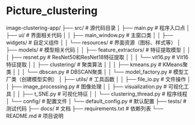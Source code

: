 # Picture_clustering

image-clustering-app/
├── src/                     # 源代码目录
│   ├── main.py              # 程序入口点
│   ├── ui/                  # 界面相关代码
│   │   ├── main_window.py   # 主窗口类
│   │   ├── widgets/         # 自定义组件
│   │   └── resources/       # 界面资源（图标、样式等）
│   ├── models/              # 模型相关代码
│   │   ├── feature_extractors/  # 特征提取模型
│   │   │   ├── resnet.py    # ResNet50和ResNet18特征提取
│   │   │   └── vit16.py     # Vit16特征提取
│   │   ├── clustering/      # 聚类算法
│   │   │   ├── kmeans.py    # KMeans聚类
│   │   │   └── dbscan.py    # DBSCAN聚类
│   │   └── model_factory.py # 模型工厂类（创建模型实例）
│   ├── utils/               # 工具函数
│   │   ├── file_io.py       # 文件操作
│   │   ├── image_processing.py # 图像处理
│   │   ├── visualization.py # 可视化工具
│   │   ├── t_SNE.py         # 可视化特征
│   │   └── clustering_thread.py # 程序线程
│   └── config/              # 配置文件
│       └── default_config.py # 默认配置
├── tests/                   # 测试代码
├── docs/                    # 文档
├── requirements.txt         # 依赖列表
└── README.md                # 项目说明